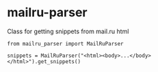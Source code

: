 mailru-parser
==========

Class for getting snippets from mail.ru html


```
from mailru_parser import MailRuParser

snippets = MailRuParser("<html><body>...</body></html>").get_snippets()
```
